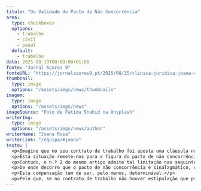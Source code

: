 ```yaml
---
titulo: "Da Validade do Pacto de Não Concorrência"
area:
  type: checkboxes
  options:
    - trabalho
    - civil
    - penal
  default:
    - trabalho
data: 2025-08-19T00:00:00+01:00
fonte: "Jornal Açores 9"
fonteURL: "https://jornalacores9.pt/2025/08/15/clinica-juridica-joana-rosa-da-validade-do-pacto-de-nao-concorrencia/"
thumbnail:
  type: image
  options: "/assets/imgs/news/thumbnails"
imagem:
  type: image
  options: "/assets/imgs/news"
imageSource: "Foto de Fatima Shahid na Unsplash"
writerImg:
  type: image
  options: "/assets/imgs/news/author"
writerName: "Joana Rosa"
writerLink: "/equipa/#joana"
texto: |
  <p>Imagine que no seu contrato de trabalho foi aposta uma cláusula nos termos da qual se obrigou a não exercer em qualquer local dentro dos limites territoriais da ilha qualquer outra atividade profissional que possa concorrer direta ou indiretamente com a atividade desenvolvida pelo seu empregador e que, em caso de incumprimento desse compromisso, se obrigou a indemnizar aquele no valor, por exemplo de 20.000,00€ (vinte mil euros).</p>
  <p>Esta situação remete-nos para a figura do pacto de não concorrência que presentemente está regulado no artigo 136.º do Código do Trabalho que preceitua, no seu n.º 1, o seguinte: “É nula a cláusula de contrato de trabalho ou de instrumento de regulamentação coletiva de trabalho que, por qualquer forma, possa prejudicar o exercício da liberdade de trabalho após a cessação do contrato.”</p>
  <p>Contudo, o n.º 2 do mesmo artigo admite tal limitação nas seguintes condições: a) constar de contrato de trabalho ou de revogação deste; b) tratar-se de atividade cujo exercício possa causar prejuízo ao empregador; e c) atribuir uma compensação ao trabalhador durante o período de limitação da atividade.</p>
  <p>De onde decorre que o pacto de não concorrência é sinalagmático, uma vez que gera para o trabalhador uma obrigação de non facere e uma obrigação compensatória para o empregador.</p>
  <p>Esta compensação tem de ser, pelo menos, determinável.</p>
  <p>Pelo que, se no contrato de trabalho não houver estipulação que possa levar a uma determinação do valor da compensação legalmente devida há, assim, de concluir pela nulidade do pacto de não concorrência, por falta de fixação da compensação, um dos requisitos necessários à subsistência do pacto de não concorrência.</p>
---
```

